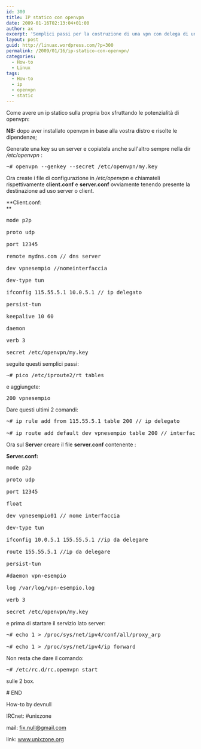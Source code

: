 ```yaml
---
id: 300
title: IP statico con openvpn
date: 2009-01-16T02:13:04+01:00
author: ax
excerpt: 'Semplici passi per la costruzione di una vpn con delega di un ip statico per proprio uso. '
layout: post
guid: http://linuax.wordpress.com/?p=300
permalink: /2009/01/16/ip-statico-con-openvpn/
categories:
  - How-to
  - Linux
tags:
  - How-to
  - ip
  - openvpn
  - static
---
```

Come avere un ip statico sulla propria box sfruttando le potenzialità di openvpn:

**NB:** dopo aver installato openvpn in base alla vostra distro e risolte le dipendenze;

Generate una key su un server e copiatela anche sull'altro sempre nella dir _/etc/openvpn_ :

<pre>~# openvpn --genkey --secret /etc/openvpn/my.key</pre>

Ora create i file di configurazione in _/etc/openvpn_ e chiamateli rispettivamente **client.conf** e **server.conf** ovviamente tenendo presente la destinazione ad uso server o client.

**Client.conf:  
** 

<pre>mode p2p

proto udp

port 12345

remote mydns.com // dns server

dev vpnesempio //nomeinterfaccia

dev-type tun

ifconfig 115.55.5.1 10.0.5.1 // ip delegato 

persist-tun

keepalive 10 60

daemon

verb 3

secret /etc/openvpn/my.key</pre>

seguite questi semplici passi:

<pre>~# pico /etc/iproute2/rt_tables</pre>

e aggiungete:

<pre>200 vpnesempio</pre>

Dare questi ultimi 2 comandi:

<pre>~# ip rule add from 115.55.5.1 table 200 // ip delegato

~# ip route add default dev vpnesempio table 200 // interfaccia vpn</pre>

Ora sul **Server** creare il file **server.conf** contenente :

**Server.conf:**

<pre>mode p2p

proto udp

port 12345

float

dev vpnesempio01 // nome interfaccia

dev-type tun

ifconfig 10.0.5.1 155.55.5.1 //ip da delegare 

route 155.55.5.1 //ip da delegare 

persist-tun

#daemon vpn-esempio

log /var/log/vpn-esempio.log

verb 3

secret /etc/openvpn/my.key</pre>

e prima di startare il servizio lato server:

<pre>~# echo 1 &gt; /proc/sys/net/ipv4/conf/all/proxy_arp

~# echo 1 &gt; /proc/sys/net/ipv4/ip_forward</pre>

Non resta che dare il comando:

<pre>~# /etc/rc.d/rc.openvpn start</pre>

sulle 2 box.

\# END

How-to by devnull

IRCnet: #unixzone

mail: fix.null@gmail.com

link: <a href="http://www.unixzone.org" target="_blank">www.unixzone.org</a>